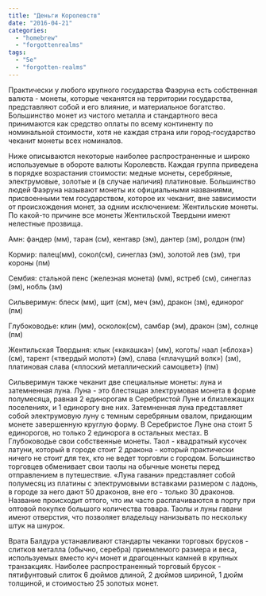 ```yaml
---
title: "Деньги Королевств"
date: "2016-04-21"
categories: 
  - "homebrew"
  - "forgottenrealms"
tags: 
  - "5e"
  - "forgotten-realms"
---
```


Практически у любого крупного государства Фаэруна есть собственная валюта - монеты, которые чеканятся на территории государства, представляют собой и его влияние, и материальное богатство. Большинство монет из чистого металла и стандартного веса принимаются как средство оплаты по всему континенту по номинальной стоимости, хотя не каждая страна или город-государство чеканит монеты всех номиналов.

Ниже описываются некоторые наиболее распространенные и широко используемые в обороте валюты Королевств. Каждая группа приведена в порядке возрастания стоимости: медные монеты, серебряные, электрумовые, золотые и (в случае наличия) платиновые. Большинство людей Фаэруна называют монеты их официальными названиями, присвоенными тем государством, которое их чеканит, вне зависимости от происхождения монет, за одним исключением: Жентильские монеты. По какой-то причине все монеты Жентильской Твердыни имеют нелестные прозвища.

Амн: фандер (мм), таран (см), кентавр (эм), дантер (зм), ролдон (пм)

Кормир: палец(мм), сокол(см), синеглаз (эм), золотой лев (зм), три короны (пм)

Сембия: стальной пенс (железная монета) (мм), ястреб (см), синеглаз (эм), нобль (зм)

Сильверимун: блеск (мм), щит (см), меч (эм), дракон (зм), единорог (пм)

Глубоководье: клин (мм), осколок(см), самбар (эм), дракон (зм), солнце (пм)

Жентильская Твердыня: клык («какашка») (мм), коготь/ наал («блоха») (см), тарент («твердый молот») (эм), слава («плачущий волк») (зм), платиновая слава («плоский металлический самоцвет») (пм)

Сильверимун также чеканит две специальные монеты: луна и затемненная луна. Луна - это блестящая электрумовая монета в форме полумесяца, равная 2 единорогам в Серебристой Луне и близлежащих поселениях, и 1 единорогу вне них. Затемненная луна представляет собой электрумовую луну с темным серебряным овалом, придающим монете завершенную круглую форму. В Серебристое Луне она стоит 5 единорогов, но только 2 единорога в остальных местах. В Глубоководье свои собственные монеты. Таол - квадратный кусочек латуни, который в городе стоит 2 дракона - который практически ничего не стоит для тех, кто не ведет торговли с городом. Большинство торговцев обменивает свои таолы на обычные монеты перед отправлением в путешествие. «Луна гавани» представляет собой полумесяц из платины с электрумовыми вставками размером с ладонь, в городе за него дают 50 драконов, вне его - только 30 драконов. Название происходит оттого, что им часто расплачиваются в порту при оптовой покупке большого количества товара. Таолы и луны гавани имеют отверстия, что позволяет владельцу нанизывать по нескольку штук на шнурок.

Врата Балдура устанавливают стандарты чеканки торговых брусков - слитков металла (обычно, серебра) приемлемого размера и веса, используемых вместо куч монет и драгоценных камней в крупных транзакциях. Наиболее распространенный торговый брусок - пятифунтовый слиток 6 дюймов длиной, 2 дюймов шириной, 1 дюйм толщиной, и стоимостью 25 золотых монет.
